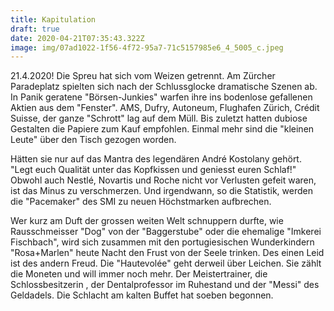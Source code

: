 ```yaml
---
title: Kapitulation
draft: true
date: 2020-04-21T07:35:43.322Z
image: img/07ad1022-1f56-4f72-95a7-71c5157985e6_4_5005_c.jpeg
---
```

21.4.2020! Die Spreu hat sich vom Weizen getrennt. Am Zürcher Paradeplatz spielten sich nach der Schlussglocke dramatische Szenen ab. In Panik geratene "Börsen-Junkies" warfen ihre ins bodenlose gefallenen Aktien aus dem "Fenster". AMS, Dufry, Autoneum, Flughafen Zürich,  Crédit Suisse, der ganze "Schrott" lag auf dem Müll. Bis zuletzt hatten dubiose Gestalten die Papiere zum Kauf empfohlen. Einmal mehr sind die "kleinen Leute" über den Tisch gezogen worden.

Hätten sie nur auf das Mantra des legendären André Kostolany gehört. "Legt euch Qualität unter das Kopfkissen und geniesst euren Schlaf!" Obwohl auch Nestlé, Novartis und Roche nicht vor Verlusten gefeit waren, ist das Minus zu verschmerzen. Und irgendwann, so die Statistik, werden die "Pacemaker" des SMI zu neuen Höchstmarken aufbrechen.

Wer kurz am Duft der grossen weiten Welt schnuppern durfte, wie Rausschmeisser "Dog"  von der "Baggerstube" oder die ehemalige "Imkerei Fischbach", wird sich zusammen mit den portugiesischen Wunderkindern "Rosa+Marlen" heute Nacht den Frust von der Seele trinken. Des einen Leid ist des andern Freud. Die "Hautevolée" geht derweil über Leichen. Sie zählt die Moneten und will immer noch mehr. Der Meistertrainer, die Schlossbesitzerin , der Dentalprofessor im Ruhestand und der "Messi" des Geldadels. Die Schlacht am kalten Buffet hat soeben begonnen.